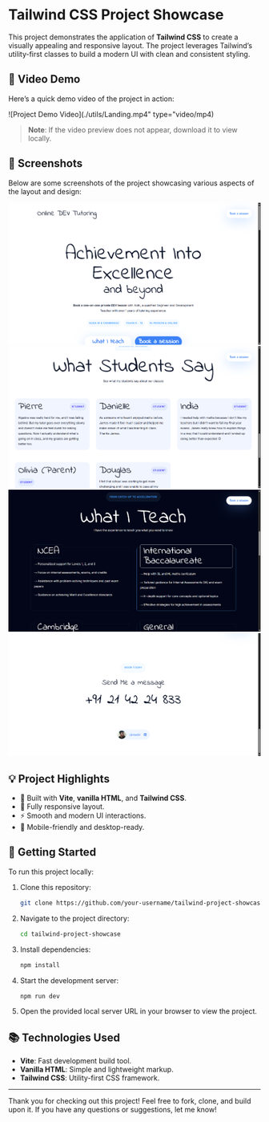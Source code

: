 # Tailwind CSS Project Showcase

This project demonstrates the application of **Tailwind CSS** to create a visually appealing and responsive layout. The project leverages Tailwind’s utility-first classes to build a modern UI with clean and consistent styling.

## 🎥 Video Demo

Here’s a quick demo video of the project in action:

![Project Demo Video](./utils/Landing.mp4" type="video/mp4)

> **Note**: If the video preview does not appear, download it to view locally.

## 📸 Screenshots

Below are some screenshots of the project showcasing various aspects of the layout and design:


![Screenshot 1](./utils/1.png)  
![Screenshot 2](./utils/2.png)  
![Screenshot 3](./utils/3.png)  
![Screenshot 4](./utils/4.png)

## 💡 Project Highlights

- 🌟 Built with **Vite**, **vanilla HTML**, and **Tailwind CSS**.
- 🎨 Fully responsive layout.
- ⚡ Smooth and modern UI interactions.
- 📱 Mobile-friendly and desktop-ready.

## 🚀 Getting Started

To run this project locally:

1. Clone this repository:
    ```bash
    git clone https://github.com/your-username/tailwind-project-showcase.git
    ```
2. Navigate to the project directory:
    ```bash
    cd tailwind-project-showcase
    ```
3. Install dependencies:
    ```bash
    npm install
    ```
4. Start the development server:
    ```bash
    npm run dev
    ```
5. Open the provided local server URL in your browser to view the project.

## 📚 Technologies Used

- **Vite**: Fast development build tool.
- **Vanilla HTML**: Simple and lightweight markup.
- **Tailwind CSS**: Utility-first CSS framework.

---

Thank you for checking out this project! Feel free to fork, clone, and build upon it. If you have any questions or suggestions, let me know!

